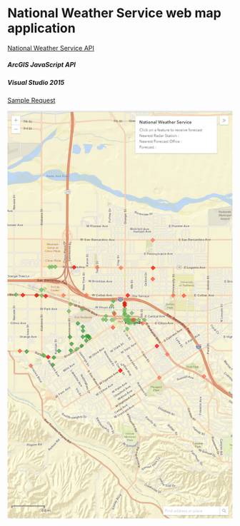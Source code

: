 # National Weather Service web map application
[National Weather Service API](https://api.weather.gov/)
##### ArcGIS JavaScript API
##### Visual Studio 2015
[Sample Request](https://api.weather.gov/points/34.0554,-117.1767)

![Screenshot](https://github.com/jp106/Samples/blob/master/ArcGISJavaScriptAPI/NationalWeatherServiceApplication/AppScreenshot.PNG)